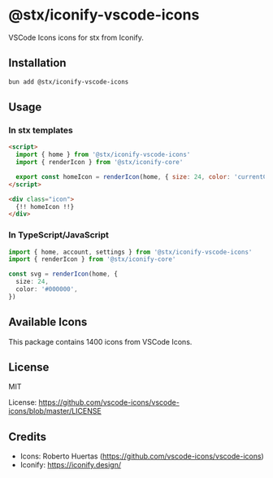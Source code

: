 # @stx/iconify-vscode-icons

VSCode Icons icons for stx from Iconify.

## Installation

```bash
bun add @stx/iconify-vscode-icons
```

## Usage

### In stx templates

```html
<script>
  import { home } from '@stx/iconify-vscode-icons'
  import { renderIcon } from '@stx/iconify-core'

  export const homeIcon = renderIcon(home, { size: 24, color: 'currentColor' })
</script>

<div class="icon">
  {!! homeIcon !!}
</div>
```

### In TypeScript/JavaScript

```typescript
import { home, account, settings } from '@stx/iconify-vscode-icons'
import { renderIcon } from '@stx/iconify-core'

const svg = renderIcon(home, {
  size: 24,
  color: '#000000',
})
```

## Available Icons

This package contains 1400 icons from VSCode Icons.

## License

MIT

License: https://github.com/vscode-icons/vscode-icons/blob/master/LICENSE

## Credits

- Icons: Roberto Huertas (https://github.com/vscode-icons/vscode-icons)
- Iconify: https://iconify.design/
